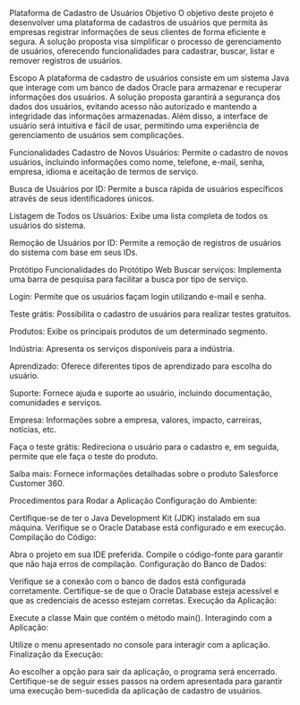 Plataforma de Cadastro de Usuários
Objetivo
O objetivo deste projeto é desenvolver uma plataforma de cadastros de usuários que permita às empresas registrar informações de seus clientes de forma eficiente e segura. A solução proposta visa simplificar o processo de gerenciamento de usuários, oferecendo funcionalidades para cadastrar, buscar, listar e remover registros de usuários.

Escopo
A plataforma de cadastro de usuários consiste em um sistema Java que interage com um banco de dados Oracle para armazenar e recuperar informações dos usuários. A solução proposta garantirá a segurança dos dados dos usuários, evitando acesso não autorizado e mantendo a integridade das informações armazenadas. Além disso, a interface de usuário será intuitiva e fácil de usar, permitindo uma experiência de gerenciamento de usuários sem complicações.

Funcionalidades
Cadastro de Novos Usuários: Permite o cadastro de novos usuários, incluindo informações como nome, telefone, e-mail, senha, empresa, idioma e aceitação de termos de serviço.

Busca de Usuários por ID: Permite a busca rápida de usuários específicos através de seus identificadores únicos.

Listagem de Todos os Usuários: Exibe uma lista completa de todos os usuários do sistema.

Remoção de Usuários por ID: Permite a remoção de registros de usuários do sistema com base em seus IDs.

Protótipo
Funcionalidades do Protótipo Web
Buscar serviços: Implementa uma barra de pesquisa para facilitar a busca por tipo de serviço.

Login: Permite que os usuários façam login utilizando e-mail e senha.

Teste grátis: Possibilita o cadastro de usuários para realizar testes gratuitos.

Produtos: Exibe os principais produtos de um determinado segmento.

Indústria: Apresenta os serviços disponíveis para a indústria.

Aprendizado: Oferece diferentes tipos de aprendizado para escolha do usuário.

Suporte: Fornece ajuda e suporte ao usuário, incluindo documentação, comunidades e serviços.

Empresa: Informações sobre a empresa, valores, impacto, carreiras, notícias, etc.

Faça o teste grátis: Redireciona o usuário para o cadastro e, em seguida, permite que ele faça o teste do produto.

Saiba mais: Fornece informações detalhadas sobre o produto Salesforce Customer 360.

Procedimentos para Rodar a Aplicação
Configuração do Ambiente:

Certifique-se de ter o Java Development Kit (JDK) instalado em sua máquina.
Verifique se o Oracle Database está configurado e em execução.
Compilação do Código:

Abra o projeto em sua IDE preferida.
Compile o código-fonte para garantir que não haja erros de compilação.
Configuração do Banco de Dados:

Verifique se a conexão com o banco de dados está configurada corretamente.
Certifique-se de que o Oracle Database esteja acessível e que as credenciais de acesso estejam corretas.
Execução da Aplicação:

Execute a classe Main que contém o método main().
Interagindo com a Aplicação:

Utilize o menu apresentado no console para interagir com a aplicação.
Finalização da Execução:

Ao escolher a opção para sair da aplicação, o programa será encerrado.
Certifique-se de seguir esses passos na ordem apresentada para garantir uma execução bem-sucedida da aplicação de cadastro de usuários.
